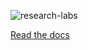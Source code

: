 ![research-labs](https://raw.github.com/dirkroorda/recommender-systems/master/docs/files/recommender-systems.png)

[Read the docs](http://recommender-systems.readthedocs.org/en/latest/)
